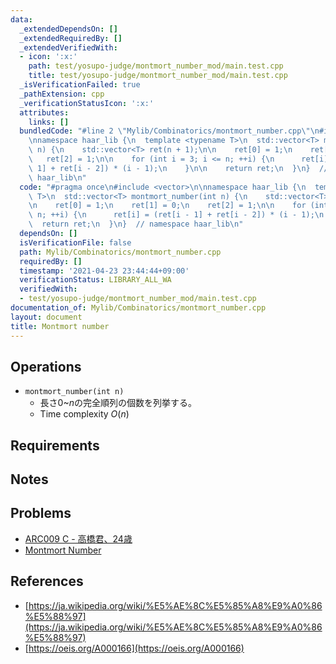 ```yaml
---
data:
  _extendedDependsOn: []
  _extendedRequiredBy: []
  _extendedVerifiedWith:
  - icon: ':x:'
    path: test/yosupo-judge/montmort_number_mod/main.test.cpp
    title: test/yosupo-judge/montmort_number_mod/main.test.cpp
  _isVerificationFailed: true
  _pathExtension: cpp
  _verificationStatusIcon: ':x:'
  attributes:
    links: []
  bundledCode: "#line 2 \"Mylib/Combinatorics/montmort_number.cpp\"\n#include <vector>\n\
    \nnamespace haar_lib {\n  template <typename T>\n  std::vector<T> montmort_number(int\
    \ n) {\n    std::vector<T> ret(n + 1);\n\n    ret[0] = 1;\n    ret[1] = 0;\n \
    \   ret[2] = 1;\n\n    for (int i = 3; i <= n; ++i) {\n      ret[i] = (ret[i -\
    \ 1] + ret[i - 2]) * (i - 1);\n    }\n\n    return ret;\n  }\n}  // namespace\
    \ haar_lib\n"
  code: "#pragma once\n#include <vector>\n\nnamespace haar_lib {\n  template <typename\
    \ T>\n  std::vector<T> montmort_number(int n) {\n    std::vector<T> ret(n + 1);\n\
    \n    ret[0] = 1;\n    ret[1] = 0;\n    ret[2] = 1;\n\n    for (int i = 3; i <=\
    \ n; ++i) {\n      ret[i] = (ret[i - 1] + ret[i - 2]) * (i - 1);\n    }\n\n  \
    \  return ret;\n  }\n}  // namespace haar_lib\n"
  dependsOn: []
  isVerificationFile: false
  path: Mylib/Combinatorics/montmort_number.cpp
  requiredBy: []
  timestamp: '2021-04-23 23:44:44+09:00'
  verificationStatus: LIBRARY_ALL_WA
  verifiedWith:
  - test/yosupo-judge/montmort_number_mod/main.test.cpp
documentation_of: Mylib/Combinatorics/montmort_number.cpp
layout: document
title: Montmort number
---
```


## Operations

- `montmort_number(int n)`
	- 長さ$0$~$n$の完全順列の個数を列挙する。
	- Time complexity $O(n)$

## Requirements

## Notes

## Problems

- [ARC009 C - 高橋君、24歳](https://atcoder.jp/contests/arc009/tasks/arc009_3)
- [Montmort Number](https://judge.yosupo.jp/problem/montmort_number_mod)

## References

- [https://ja.wikipedia.org/wiki/%E5%AE%8C%E5%85%A8%E9%A0%86%E5%88%97](https://ja.wikipedia.org/wiki/%E5%AE%8C%E5%85%A8%E9%A0%86%E5%88%97)
- [https://oeis.org/A000166](https://oeis.org/A000166)

